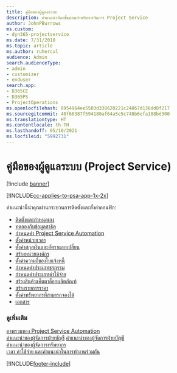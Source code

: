 ```yaml
---
title: คู่มือของผู้ดูแลระบบ
description: คำแนะนำทีละขั้นตอนสำหรับการจัดการ Project Service
author: JohnPBurrows
ms.custom:
- dyn365-projectservice
ms.date: 7/31/2018
ms.topic: article
ms.author: ruhercul
audience: Admin
search.audienceType:
- admin
- customizer
- enduser
search.app:
- D365CE
- D365PS
- ProjectOperations
ms.openlocfilehash: 8954964ee5503d338620221c24867d136dd8f217
ms.sourcegitcommit: 40f68387f594180af64a5e5c748b6efa188bd300
ms.translationtype: HT
ms.contentlocale: th-TH
ms.lasthandoff: 05/10/2021
ms.locfileid: "5992731"
---
```

# <a name="administrator-guide-project-service"></a>คู่มือของผู้ดูแลระบบ (Project Service)

[!include [banner](../includes/psa-now-project-operations.md)]

[!INCLUDE[cc-applies-to-psa-app-1x-2x](../includes/cc-applies-to-psa-app-1x-2x.md)]

คำแนะนำนี้นำคุณผ่านกระบวนการติดตั้งและตั้งค่าคอนฟิก:  
  
- [ติดตั้งและกำหนดเอง](install-customize.md)
- [ทดลองกับข้อมูลสาธิต](use-demo-data.md)
- [กำหนดค่า Project Service Automation](configure.md)
- [ตั้งค่าหน่วยเวลา](set-up-time-units.md)
- [ตั้งค่าสกุลเงินและอัตราแลกเปลี่ยน](set-up-currencies-exchange-rates.md)
- [สร้างหน่วยองค์กร](create-organizational-units.md)
- [ตั้งค่าความถี่ของใบแจ้งหนี้](set-up-invoice-frequencies.md)
- [กำหนดค่าประเภทธุรกรรม](configure-transaction-categories.md)
- [กำหนดค่าประเภทค่าใช้จ่าย](configure-expense-categories.md)
- [สร้างสินค้าแค็ตตาล็อกผลิตภัณฑ์](create-product-catalog-items.md)
- [สร้างรายการราคา](create-price-list.md)
- [ตั้งค่าทรัพยากรที่สามารถจองได้](set-up-resources.md)
- [เอกสาร](white-papers.md)
  
### <a name="see-also"></a>ดูเพิ่มเติม  
 [ภาพรวมของ Project Service Automation](../psa/overview.md)    
 [คำแนะนำของผู้จัดการฝ่ายบัญชี](../psa/account-manager-guide.md) [คำแนะนำของผู้จัดการฝ่ายบัญชี](../psa/project-manager-guide.md)   
 [คำแนะนำของผู้จัดการทรัพยากร](../psa/resource-manager-guide.md)   
 [เวลา ค่าใช้จ่าย และคำแนะนำในการทำงานร่วมกัน](../psa/time-expense-collaboration-guide.md)


[!INCLUDE[footer-include](../includes/footer-banner.md)]